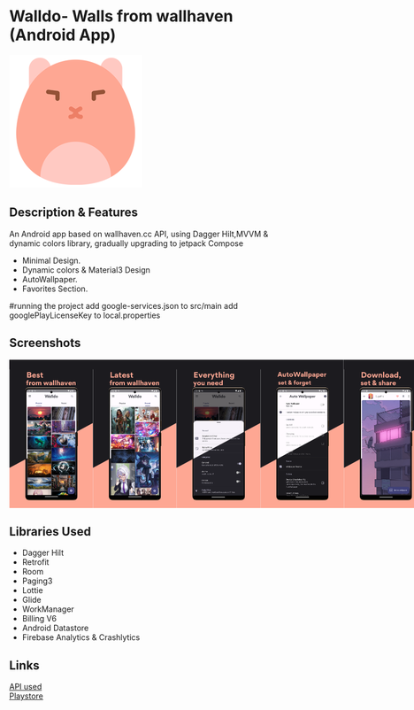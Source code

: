 # Walldo- Walls from wallhaven (Android App)<br />
![App Logo](https://github.com/wekomodo/walldo/blob/master/images/icon.png "Icon")

## Description & Features
An Android app based on wallhaven.cc API, using Dagger Hilt,MVVM & dynamic colors library, gradually upgrading to jetpack Compose
* Minimal Design.
* Dynamic colors & Material3 Design
* AutoWallpaper.
* Favorites Section.

#running the project
add google-services.json to src/main
add googlePlayLicenseKey to local.properties

## Screenshots
<div style="display:flex;">
<img alt="App image" src="images/walldo1.png" width="30%">
<img alt="App image" src="images/walldo2.png" width="30%">
<img alt="App image" src="images/walldo3.png" width="30%">
<img alt="App image" src="images/walldo4.png" width="30%">
<img alt="App image" src="images/walldo5.png" width="30%">
<img alt="App image" src="images/walldo6.png" width="30%">
</div>

## Libraries Used
* Dagger Hilt
* Retrofit
* Room
* Paging3
* Lottie
* Glide
* WorkManager
* Billing V6
* Android Datastore
* Firebase Analytics & Crashlytics


## Links
[API used](https://wallhaven.cc/help/api)     <br />
[Playstore](https://play.google.com/store/apps/details?id=com.enigmaticdevs.wallhaven)
